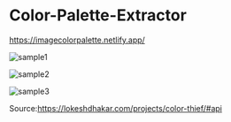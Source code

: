 # Color-Palette-Extractor
https://imagecolorpalette.netlify.app/

![sample1](https://github.com/user-attachments/assets/bc4641b1-dab2-4c46-b06d-2382e5cfb868)

![sample2](https://github.com/user-attachments/assets/8e847d3b-e6d7-4034-b830-4e0fb73e2681)


![sample3](https://github.com/user-attachments/assets/2fe06362-89d4-445e-a3b1-9f52bdd3b58b)

Source:https://lokeshdhakar.com/projects/color-thief/#api
